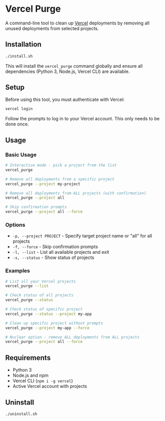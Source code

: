 # Vercel Purge

A command-line tool to clean up [Vercel](https://vercel.com/) deployments by removing all unused deployments from selected projects.

## Installation

```bash
./install.sh
```

This will install the `vercel_purge` command globally and ensure all dependencies (Python 3, Node.js, Vercel CLI) are available.

## Setup

Before using this tool, you must authenticate with Vercel:

```bash
vercel login
```

Follow the prompts to log in to your Vercel account. This only needs to be done once.

## Usage

### Basic Usage

```bash
# Interactive mode - pick a project from the list
vercel_purge

# Remove all deployments from a specific project
vercel_purge --project my-project

# Remove all deployments from ALL projects (with confirmation)
vercel_purge --project all

# Skip confirmation prompts
vercel_purge --project all --force
```

### Options

- `-p, --project PROJECT` - Specify target project name or "all" for all projects
- `-f, --force` - Skip confirmation prompts
- `-l, --list` - List all available projects and exit
- `-s, --status` - Show status of projects

### Examples

```bash
# List all your Vercel projects
vercel_purge --list

# Check status of all projects
vercel_purge --status

# Check status of specific project
vercel_purge --status --project my-app

# Clean up specific project without prompts
vercel_purge --project my-app --force

# Nuclear option - remove ALL deployments from ALL projects
vercel_purge --project all --force
```

## Requirements

- Python 3
- Node.js and npm
- Vercel CLI (`npm i -g vercel`)
- Active Vercel account with projects

## Uninstall

```bash
./uninstall.sh
```
